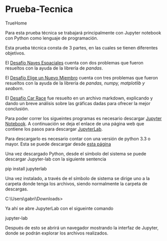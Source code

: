 # Prueba-Tecnica

TrueHome

Para esta prueba técnica se trabajará principalmente con Jupyter notebook con Python como lenguaje de programación.

Esta prueba técnica consta de 3 partes, en las cuales se tienen diferentes objetivos.

El [Desafío Naves Espaciales](desafio_naves_espaciales.ipynb) cuenta con dos problemas que fueron resueltos con la ayuda de la librería de *pandas*.

El [Desafío Elige un Nuevo Miembro](desafio_elige_un_nuevo_miebro.ipynb) cuenta con tres problemas que fueron resueltos con la ayuda de la librería de *pandas, numpy, matplotlib y seaborn*.

El [Desafío Car Race](desafio_car_race.md) fue resuelto en un archivo markdown, explicando y dando un breve análisis sobre las gráficas dadas para ofrecer la mejor conclusión.

Para poder correr los sigueintes programas es necesario descargar [Jupyter Notebook](https://jupyter.org/install). A continuación se deja el enlace de una página web que contiene los pasos para descargar [JupyterLab](https://www.programaenpython.com/miscelanea/tutorial-de-jupyter-notebook/).

Para descargarlo es necesario contar con una versión de python 3.3 o mayor. Esta se puede descargar desde [esta página](https://www.python.org/downloads/)

Una vez descargado Python, desde el símbolo del sistema se puede descargar Jupyter-lab con la siguiente sentencia

pip install jupyterlab

Una vez instalado, a través de el símbolo de sistema se dirige uno a la carpeta donde tenga los archivos, siendo normalmente la carpeta de descargas.

C:\Users\gabri\Downloads>

Ya ahí se abre JupyterLab con el sigueinte comando

jupyter-lab

Después de esto se abrirá un navegador mostrando la interfaz de Jupyter, donde se podrán explorar los archivos realizados.

